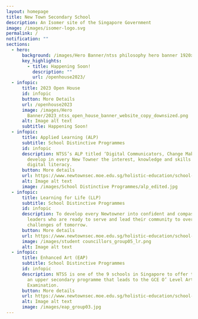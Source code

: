```yaml
---
layout: homepage
title: New Town Secondary School
description: An Isomer site of the Singapore Government
image: /images/isomer-logo.svg
permalink: /
notification: ""
sections:
  - hero:
      background: /images/Hero Banner/ntss philosophy hero banner 1920x720px static.jpg
      key_highlights:
        - title: Happening Soon!
          description: ""
          url: /openhouse2023/
  - infopic:
      title: 2023 Open House
      id: infopic
      button: More Details
      url: /openhouse2023
      image: /images/Hero
        Banner/2023_ntss_open_house_banner_website_copy_downsized.png
      alt: Image alt text
      subtitle: Happening Soon!
  - infopic:
      title: Applied Learning (ALP)
      subtitle: School Distinctive Programmes
      id: infopic
      description: NTSS’s ALP titled ‘Digital Communicators, Change Makers’ seeks to
        develop in every New Towner the interest, knowledge and skills in
        digital literacy.
      button: More details
      url: https://www.newtownsec.moe.edu.sg/holistic-education/school-distinctive-programmes/applied-learning-alp-from-2023/
      alt: Image alt text
      image: /images/School Distinctive Programmes/alp_edited.jpg
  - infopic:
      title: Learning for Life (LLP)
      subtitle: School Distinctive Programmes
      id: infopic
      description: To develop every Newtowner into confident and compassionate student
        leaders who are ready to serve and lead their community to overcome
        challenges of tomorrow.
      button: More details
      url: https://www.newtownsec.moe.edu.sg/holistic-education/school-distinctive-programmes/learning-for-life-llp-from-2023/
      image: /images/student councillors_group05_lr.png
      alt: Image alt text
  - infopic:
      title: Enhanced Art (EAP)
      subtitle: School Distinctive Programmes
      id: infopic
      description: NTSS is one of the 9 schools in Singapore to offer the EAP. This is
        an upper secondary programme that leads to the GCE O’ Level Art
        Examination.
      button: More details
      url: https://www.newtownsec.moe.edu.sg/holistic-education/school-distinctive-programmes/enhanced-art-eap/
      alt: Image alt text
      image: /images/eap_group03.jpg
---
```

